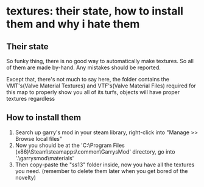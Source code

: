 # textures: their state, how to install them and why i hate them

## Their state
So funky thing, there is no good way to automatically make textures.
So all of them are made by-hand.
Any mistakes should be reported.

Except that, there's not much to say here, the folder contains the VMT's(Valve Material Textures) and VTF's(Valve Material Files) required for this map to properly show you all of its turfs, objects will have proper textures regardless

## How to install them
1. Search up garry's mod in your steam library, right-click into "Manage >> Browse local files"
2. Now you should be at the 'C:\Program Files (x86)\Steam\steamapps\common\GarrysMod' directory, go into '.\garrysmod\materials'
3. Then copy-paste the "ss13" folder inside, now you have all the textures you need. (remember to delete them later when you get bored of the novelty)
